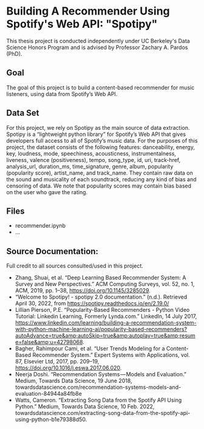# Building A Recommender Using Spotify's Web API: "Spotipy"
This thesis project is conducted independently under UC Berkeley's Data Science Honors Program and is advised by Professor Zachary A. Pardos (PhD). 

## Goal
The goal of this project is to build a content-based recommender for music listeners, using data from Spotify’s Web API.

## Data Set
For this project, we rely on Spotipy as the main source of data extraction. Spotipy is a “lightweight python library” for Spotify’s Web API that gives developers full access to all of Spotify’s music data. For the purposes of this project, the dataset consists of the following features: danceability, energy, key, loudness, mode, speechiness, acousticness, instrumentalness, liveness, valence (positiveness), tempo, song_type, id, uri, track-href, analysis_url, duration_ms, time_signature, genre, album, popularity (popularity score), artist_name, and track_name. They contain raw data on the sound and musicality of each soundtrack, reducing any kind of bias and censoring of data. We note that popularity scores may contain bias based on the user who gave the rating. 

## Files
- recommender.ipynb
- ...

## Source Documentation:
Full credit to all sources consulted/used in this project.
- Zhang, Shuai, et al. “Deep Learning Based Recommender System: A Survey and New 
Perspectives.” ACM Computing Surveys, vol. 52, no. 1, ACM, 2019, pp. 1–38, 
https://doi.org/10.1145/3285029.
- “Welcome to Spotipy! - spotipy 2.0 documentation.” (n.d.). Retrieved 
April 30, 2022, from https://spotipy.readthedocs.io/en/2.19.0/ 
- Lillian Pierson, P.E. “Popularity-Based Recommenders - Python Video Tutorial: Linkedin 
Learning, Formerly Lynda.com.” LinkedIn, 14 July 2017, https://www.linkedin.com/learning/building-a-recommendation-system-with-python-machine-learning-ai/popularity-based-recommenders?autoAdvance=true&amp;autoSkip=true&amp;autoplay=true&amp;resume=false&amp;u=42798068.
- Bagher, Rahimpour Cami, et al. “User Trends Modeling for a Content-Based Recommender 
System.” Expert Systems with Applications, vol. 87, Elsevier Ltd, 2017, pp. 209–19, https://doi.org/10.1016/j.eswa.2017.06.020.
- Neerja Doshi. “Recommendation Systems — Models and Evaluation.” Medium, Towards 
Data Science, 19 June 2018, towardsdatascience.com/recommendation-systems-models-and-evaluation-84944a84fb8e
- Watts, Cameron. “Extracting Song Data from the Spotify API Using Python.” Medium, 
Towards Data Science, 10 Feb. 2022, towardsdatascience.com/extracting-song-data-from-the-spotify-api-using-python-b1e79388d50.

